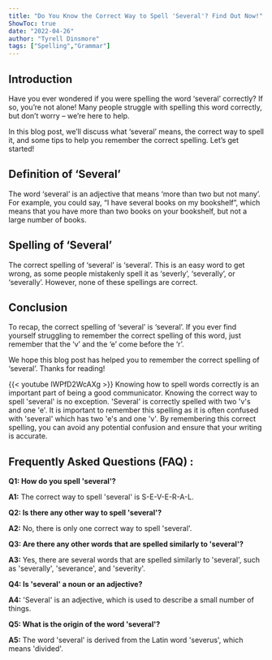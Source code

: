 ```yaml
---
title: "Do You Know the Correct Way to Spell 'Several'? Find Out Now!"
ShowToc: true 
date: "2022-04-26"
author: "Tyrell Dinsmore" 
tags: ["Spelling","Grammar"]
---
```

## Introduction

Have you ever wondered if you were spelling the word ‘several’ correctly? If so, you’re not alone! Many people struggle with spelling this word correctly, but don’t worry – we’re here to help. 

In this blog post, we’ll discuss what ‘several’ means, the correct way to spell it, and some tips to help you remember the correct spelling. Let’s get started!

## Definition of ‘Several’

The word ‘several’ is an adjective that means ‘more than two but not many’. For example, you could say, “I have several books on my bookshelf”, which means that you have more than two books on your bookshelf, but not a large number of books. 

## Spelling of ‘Several’

The correct spelling of ‘several’ is ‘several’. This is an easy word to get wrong, as some people mistakenly spell it as ‘severly’, ‘severally’, or ‘severally’. However, none of these spellings are correct. 

## Conclusion

To recap, the correct spelling of ‘several’ is ‘several’. If you ever find yourself struggling to remember the correct spelling of this word, just remember that the ‘v’ and the ‘e’ come before the ‘r’. 

We hope this blog post has helped you to remember the correct spelling of ‘several’. Thanks for reading!

{{< youtube IWPfD2WcAXg >}} 
Knowing how to spell words correctly is an important part of being a good communicator. Knowing the correct way to spell 'several' is no exception. 'Several' is correctly spelled with two 'v's and one 'e'. It is important to remember this spelling as it is often confused with 'several' which has two 'e's and one 'v'. By remembering this correct spelling, you can avoid any potential confusion and ensure that your writing is accurate.

## Frequently Asked Questions (FAQ) :
**Q1: How do you spell 'several'?**

**A1:** The correct way to spell 'several' is S-E-V-E-R-A-L.

**Q2: Is there any other way to spell 'several'?**

**A2:** No, there is only one correct way to spell 'several'.

**Q3: Are there any other words that are spelled similarly to 'several'?**

**A3:** Yes, there are several words that are spelled similarly to 'several', such as 'severally', 'severance', and 'severity'.

**Q4: Is 'several' a noun or an adjective?**

**A4:** 'Several' is an adjective, which is used to describe a small number of things.

**Q5: What is the origin of the word 'several'?**

**A5:** The word 'several' is derived from the Latin word 'severus', which means 'divided'.





